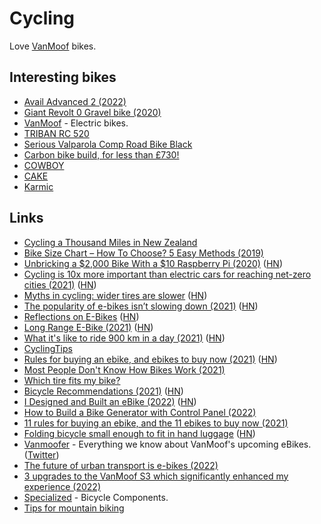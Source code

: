 # Cycling

Love [VanMoof](https://www.vanmoof.com/) bikes.

## Interesting bikes

- [Avail Advanced 2 (2022)](https://www.liv-cycling.com/de/avail-advanced-2-2022)
- [Giant Revolt 0 Gravel bike (2020)](https://www.giant-bicycles.com/int/revolt-0)
- [VanMoof](https://www.vanmoof.com/en_nl/) - Electric bikes.
- [TRIBAN RC 520](https://www.decathlon.co.uk/triban-rc-520-disc-road-bike-navy-105-id_8554421.html)
- [Serious Valparola Comp Road Bike Black](https://www.bikester.co.uk/serious-valparola-road-bike-black-586531.html)
- [Carbon bike build, for less than £730!](https://www.youtube.com/watch?v=FVKzUHCl3_A)
- [COWBOY](https://cowboy.com/)
- [CAKE](https://ridecake.com/)
- [Karmic](https://www.karmic.cc/)

## Links

- [Cycling a Thousand Miles in New Zealand](https://blog.andrewbran.ch/one-does-not-simply-walk-into-mordor/)
- [Bike Size Chart – How To Choose? 5 Easy Methods (2019)](https://www.bicycle-guider.com/bike-articles/bike-size-chart/)
- [Unbricking a $2,000 Bike With a $10 Raspberry Pi (2020)](https://ptx2.net/posts/unbricking-a-bike-with-a-raspberry-pi/) ([HN](https://news.ycombinator.com/item?id=24022751))
- [Cycling is 10x more important than electric cars for reaching net-zero cities (2021)](https://theconversation.com/cycling-is-ten-times-more-important-than-electric-cars-for-reaching-net-zero-cities-157163) ([HN](https://news.ycombinator.com/item?id=26728216))
- [Myths in cycling: wider tires are slower](https://www.renehersecycles.com/12-myths-in-cycling-1-wider-tires-are-slower/) ([HN](https://news.ycombinator.com/item?id=27506550))
- [The popularity of e-bikes isn’t slowing down (2021)](https://www.nytimes.com/2021/11/08/business/e-bikes-urban-transit.html) ([HN](https://news.ycombinator.com/item?id=29152433))
- [Reflections on E-Bikes](https://ebikes.neighbor-ryan.org/reflections) ([HN](https://news.ycombinator.com/item?id=29184064))
- [Long Range E-Bike (2021)](https://jacquesmattheij.com/long-range-ebike/) ([HN](https://news.ycombinator.com/item?id=29198205))
- [What it's like to ride 900 km in a day (2021)](https://cyclingtips.com/2021/11/what-its-like-to-ride-900-km-in-a-day/) ([HN](https://news.ycombinator.com/item?id=29291443))
- [CyclingTips](https://cyclingtips.com/)
- [Rules for buying an ebike, and ebikes to buy now (2021)](https://ryanj.substack.com/p/ebikes) ([HN](https://news.ycombinator.com/item?id=29337902))
- [Most People Don't Know How Bikes Work (2021)](https://www.youtube.com/watch?v=9cNmUNHSBac)
- [Which tire fits my bike?](https://fahrrad-tools.de/tire.html)
- [Bicycle Recommendations (2021)](https://www.lincolnquirk.com/2021/04/10/bikes.html) ([HN](https://news.ycombinator.com/item?id=30438281))
- [I Designed and Built an eBike (2022)](https://endless-sphere.com/forums/viewtopic.php?f=6&t=115176&p=1703136#p1703136) ([HN](https://news.ycombinator.com/item?id=30446960))
- [How to Build a Bike Generator with Control Panel (2022)](https://solar.lowtechmagazine.com/2022/03/how-to-build-bike-generator.html)
- [11 rules for buying an ebike, and the 11 ebikes to buy now (2021)](https://ryanj.substack.com/p/ebikes?s=r)
- [Folding bicycle small enough to fit in hand luggage](https://www.kwigglebike.com/en_US/) ([HN](https://news.ycombinator.com/item?id=30771928))
- [Vanmoofer](https://vanmoofer.com/) - Everything we know about VanMoof's upcoming eBikes. ([Twitter](https://twitter.com/VanMooferNews))
- [The future of urban transport is e-bikes (2022)](https://www.youtube.com/watch?v=avtXplu8wHM)
- [3 upgrades to the VanMoof S3 which significantly enhanced my experience (2022)](https://www.reddit.com/r/vanmoofbicycle/comments/v192xa/3_upgrades_to_the_s3_which_significantly_enhanced/)
- [Specialized](https://www.specialized.com/) - Bicycle Components.
- [Tips for mountain biking](https://twitter.com/Jason/status/1535344810801868800)
